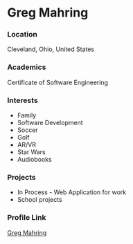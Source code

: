 # Greg Mahring

### Location

Cleveland, Ohio, United States

### Academics

Certificate of Software Engineering

### Interests

- Family
- Software Development
- Soccer
- Golf
- AR/VR
- Star Wars
- Audiobooks

### Projects

- In Process - Web Application for work
- School projects

### Profile Link

[Greg Mahring](https://github.com/GregMahring)
